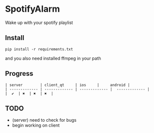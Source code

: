 # SpotifyAlarm

Wake up with your spotify playlist 

## Install

```
pip install -r requirements.txt
```
and you also need installed ffmpeg in your path 

## Progress
    | server        | client_qt     | ios     |     android |
    | ------------- | ------------- | ------------- |  ------------- |
    |  ✔  | ✖  | ✖  | ✖  |

## TODO

 + (server) need to check for bugs
 + begin working on client